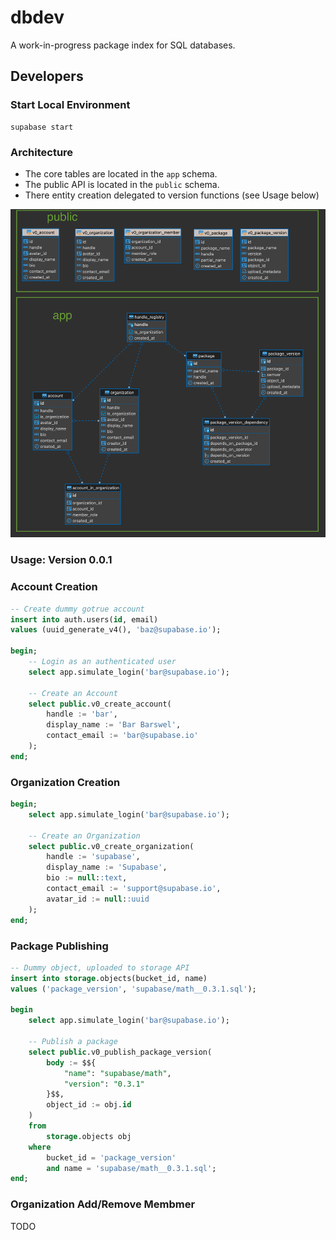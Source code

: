 # dbdev

A work-in-progress package index for SQL databases.


## Developers

### Start Local Environment
```
supabase start
```

### Architecture

- The core tables are located in the `app` schema.
- The public API is located in the `public` schema.
- There entity creation delegated to version functions (see Usage below)

![ERD](assets/erd.png)

### Usage: Version 0.0.1

### Account Creation
```sql
-- Create dummy gotrue account
insert into auth.users(id, email)
values (uuid_generate_v4(), 'baz@supabase.io');

begin;
    -- Login as an authenticated user
    select app.simulate_login('bar@supabase.io');

    -- Create an Account
    select public.v0_create_account(
        handle := 'bar',
        display_name := 'Bar Barswel',
        contact_email := 'bar@supabase.io'
    );
end;
```

### Organization Creation
```sql
begin;
    select app.simulate_login('bar@supabase.io');

    -- Create an Organization
    select public.v0_create_organization(
        handle := 'supabase',
        display_name := 'Supabase',
        bio := null::text,
        contact_email := 'support@supabase.io',
        avatar_id := null::uuid
    );
end;
```

### Package Publishing
```sql
-- Dummy object, uploaded to storage API
insert into storage.objects(bucket_id, name)
values ('package_version', 'supabase/math__0.3.1.sql');

begin
    select app.simulate_login('bar@supabase.io');
    
    -- Publish a package
    select public.v0_publish_package_version(
        body := $${
            "name": "supabase/math",
            "version": "0.3.1"
        }$$,
        object_id := obj.id
    )
    from
        storage.objects obj
    where
        bucket_id = 'package_version'
        and name = 'supabase/math__0.3.1.sql';
end;
```

### Organization Add/Remove Membmer
TODO
